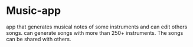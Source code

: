 # Music-app
app that generates musical notes of some instruments and can edit others songs.
can generate songs with more than 250+ instruments.
The songs can be shared with others.
